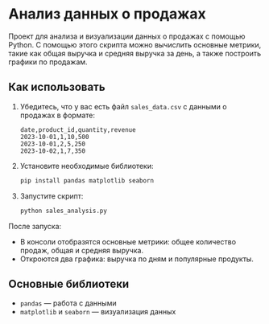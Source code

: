 # Анализ данных о продажах

Проект для анализа и визуализации данных о продажах с помощью Python. С помощью этого скрипта можно вычислить основные метрики, такие как общая выручка и средняя выручка за день, а также построить графики по продажам.

## Как использовать

1. Убедитесь, что у вас есть файл `sales_data.csv` с данными о продажах в формате:

    ```csv
    date,product_id,quantity,revenue
    2023-10-01,1,10,500
    2023-10-01,2,5,250
    2023-10-02,1,7,350
    ```

2. Установите необходимые библиотеки:
    ```bash
    pip install pandas matplotlib seaborn
    ```

3. Запустите скрипт:
    ```bash
    python sales_analysis.py
    ```

После запуска:
- В консоли отобразятся основные метрики: общее количество продаж, общая и средняя выручка.
- Откроются два графика: выручка по дням и популярные продукты.

## Основные библиотеки

- `pandas` — работа с данными
- `matplotlib` и `seaborn` — визуализация данных

